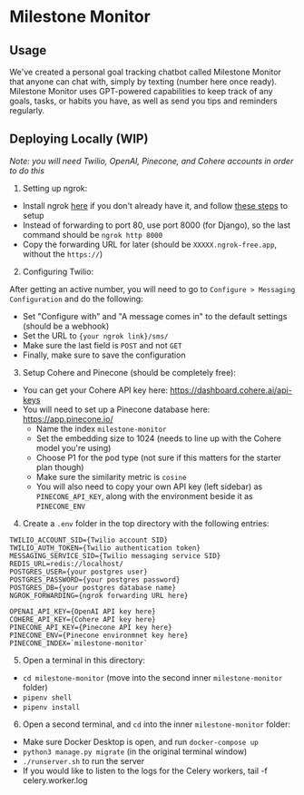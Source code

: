 # Milestone Monitor

## Usage

We've created a personal goal tracking chatbot called Milestone Monitor that anyone can chat with, simply by texting (number here once ready). Milestone Monitor uses GPT-powered capabilities to keep track of any goals, tasks, or habits you have, as well as send you tips and reminders regularly.

## Deploying Locally (WIP)

_Note: you will need Twilio, OpenAI, Pinecone, and Cohere accounts in order to do this_

1. Setting up ngrok:

- Install ngrok [here](https://ngrok.com/download) if you don't already have it, and follow [these steps](https://dashboard.ngrok.com/get-started/setup) to setup
- Instead of forwarding to port 80, use port 8000 (for Django), so the last command should be `ngrok http 8000`
- Copy the forwarding URL for later (should be `XXXXX.ngrok-free.app`, without the `https://`)

2. Configuring Twilio:

After getting an active number, you will need to go to `Configure > Messaging Configuration` and do the following:

- Set "Configure with" and "A message comes in" to the default settings (should be a webhook)
- Set the URL to `{your ngrok link}/sms/`
- Make sure the last field is `POST` and not `GET`
- Finally, make sure to save the configuration

3. Setup Cohere and Pinecone (should be completely free):

- You can get your Cohere API key here: https://dashboard.cohere.ai/api-keys
- You will need to set up a Pinecone database here: https://app.pinecone.io/
  - Name the index `milestone-monitor`
  - Set the embedding size to 1024 (needs to line up with the Cohere model you're using)
  - Choose P1 for the pod type (not sure if this matters for the starter plan though)
  - Make sure the similarity metric is `cosine`
  - You will also need to copy your own API key (left sidebar) as `PINECONE_API_KEY`, along with the environment beside it as `PINECONE_ENV`

4. Create a `.env` folder in the top directory with the following entries:

```
TWILIO_ACCOUNT_SID={Twilio account SID}
TWILIO_AUTH_TOKEN={Twilio authentication token}
MESSAGING_SERVICE_SID={Twilio messaging service SID}
REDIS_URL=redis://localhost/
POSTGRES_USER={your postgres user}
POSTGRES_PASSWORD={your postgres password}
POSTGRES_DB={your postgres database name}
NGROK_FORWARDING={ngrok forwarding URL here}

OPENAI_API_KEY={OpenAI API key here}
COHERE_API_KEY={Cohere API key here}
PINECONE_API_KEY={Pinecone API key here}
PINECONE_ENV={Pinecone environmnet key here}
PINECONE_INDEX=`milestone-monitor`
```

5. Open a terminal in this directory:

- `cd milestone-monitor` (move into the second inner `milestone-monitor` folder)
- `pipenv shell`
- `pipenv install`

6. Open a second terminal, and `cd` into the inner `milestone-monitor` folder:

- Make sure Docker Desktop is open, and run `docker-compose up`
- `python3 manage.py migrate` (in the original terminal window)
- `./runserver.sh` to run the server
- If you would like to listen to the logs for the Celery workers, tail -f celery.worker.log

